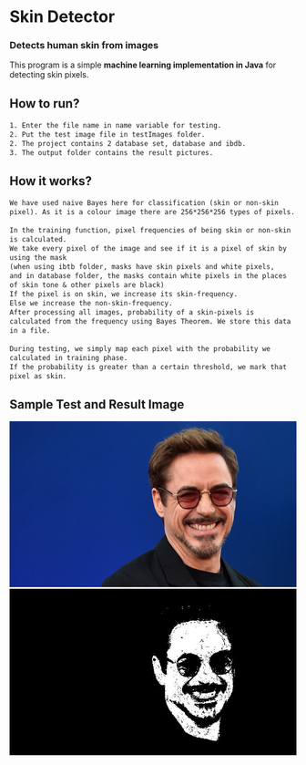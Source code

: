 # Skin Detector

### Detects human skin from images
This program is a simple **machine learning implementation in Java** for detecting skin pixels.

## How to run?
```
1. Enter the file name in name variable for testing.
2. Put the test image file in testImages folder.
2. The project contains 2 database set, database and ibdb. 
3. The output folder contains the result pictures.
```

## How it works?
```
We have used naive Bayes here for classification (skin or non-skin pixel). As it is a colour image there are 256*256*256 types of pixels.

In the training function, pixel frequencies of being skin or non-skin is calculated. 
We take every pixel of the image and see if it is a pixel of skin by using the mask 
(when using ibtb folder, masks have skin pixels and white pixels, 
and in database folder, the masks contain white pixels in the places of skin tone & other pixels are black)
If the pixel is on skin, we increase its skin-frequency. 
Else we increase the non-skin-frequency. 
After processing all images, probability of a skin-pixels is calculated from the frequency using Bayes Theorem. We store this data in a file.

During testing, we simply map each pixel with the probability we calculated in training phase. 
If the probability is greater than a certain threshold, we mark that pixel as skin.
```

## Sample Test and Result Image
![Test Image](https://github.com/TasmiaZerin1128/SkinDetector/blob/master/src/testImages/robert-downey.jpg)
![Result Image](https://github.com/TasmiaZerin1128/SkinDetector/blob/master/src/output/robert-downey.jpg)

